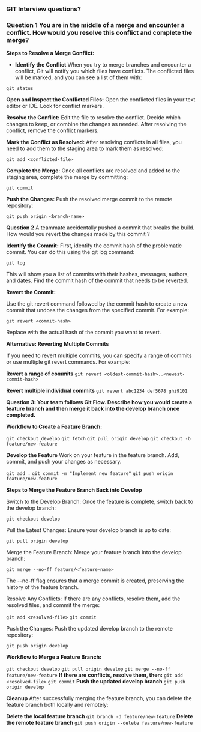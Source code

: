 ### GIT Interview questions?

### Question 1 You are in the middle of a merge and encounter a conflict. How would you resolve this conflict and complete the merge?

**Steps to Resolve a Merge Conflict:**

* **Identify the Conflict** When you try to merge branches and encounter a conflict, Git will notify you which files have conflicts. The conflicted files will be marked, and you can see a list of them with:

`git status`

**Open and Inspect the Conflicted Files:**
Open the conflicted files in your text editor or IDE. Look for conflict markers. 

**Resolve the Conflict:**
Edit the file to resolve the conflict. Decide which changes to keep, or combine the changes as needed. After resolving the conflict, remove the conflict markers.

**Mark the Conflict as Resolved:**
After resolving conflicts in all files, you need to add them to the staging area to mark them as resolved:

`git add <conflicted-file>`

**Complete the Merge:**
Once all conflicts are resolved and added to the staging area, complete the merge by committing:

`git commit`

**Push the Changes:**
Push the resolved merge commit to the remote repository:

`git push origin <branch-name>`

**Question 2** A teammate accidentally pushed a commit that breaks the build. How would you revert the changes made by this commit ?

**Identify the Commit:**
First, identify the commit hash of the problematic commit. You can do this using the git log command:

`git log`

This will show you a list of commits with their hashes, messages, authors, and dates. Find the commit hash of the commit that needs to be reverted.

**Revert the Commit:**

Use the git revert command followed by the commit hash to create a new commit that undoes the changes from the specified commit. For example:

`git revert <commit-hash>`

Replace <commit-hash> with the actual hash of the commit you want to revert.

**Alternative: Reverting Multiple Commits**

If you need to revert multiple commits, you can specify a range of commits or use multiple git revert commands. For example:

**Revert a range of commits**
`git revert <oldest-commit-hash>..<newest-commit-hash>`

**Revert multiple individual commits**
`git revert abc1234 def5678 ghi9101`


**Question 3: Your team follows Git Flow. Describe how you would create a feature branch and then merge it back into the develop branch once completed.**

**Workflow to Create a Feature Branch:**

`git checkout develop`
`git fetch`
`git pull origin develop`
`git checkout -b feature/new-feature`

**Develop the Feature**
Work on your feature in the feature branch. Add, commit, and push your changes as necessary.

`git add .`
`git commit -m "Implement new feature"`
`git push origin feature/new-feature`

**Steps to Merge the Feature Branch Back into Develop**

Switch to the Develop Branch: Once the feature is complete, switch back to the develop branch:

`git checkout develop`

Pull the Latest Changes: Ensure your develop branch is up to date:

`git pull origin develop`

Merge the Feature Branch: Merge your feature branch into the develop branch:

`git merge --no-ff feature/<feature-name>`

The --no-ff flag ensures that a merge commit is created, preserving the history of the feature branch.

Resolve Any Conflicts: If there are any conflicts, resolve them, add the resolved files, and commit the merge:

`git add <resolved-file>`
`git commit`

Push the Changes: Push the updated develop branch to the remote repository:

`git push origin develop`

**Workflow to Merge a Feature Branch:**

`git checkout develop`
`git pull origin develop`
`git merge --no-ff feature/new-feature`
**If there are conflicts, resolve them, then:**
`git add <resolved-file>`
`git commit`
**Push the updated develop branch**
`git push origin develop`

**Cleanup**
After successfully merging the feature branch, you can delete the feature branch both locally and remotely:

**Delete the local feature branch**
`git branch -d feature/new-feature`
**Delete the remote feature branch**
`git push origin --delete feature/new-feature`
